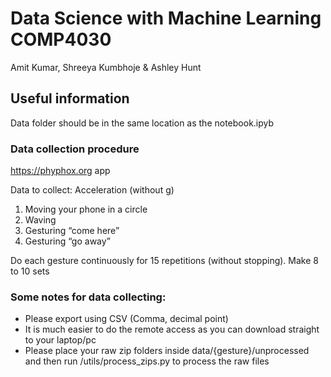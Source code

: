 # Data Science with Machine Learning COMP4030

Amit Kumar, Shreeya Kumbhoje & Ashley Hunt

## Useful information

Data folder should be in the same location as the notebook.ipyb

### Data collection procedure

https://phyphox.org app

Data to collect: Acceleration (without g)

1. Moving your phone in a circle
2. Waving
3. Gesturing “come here”
4. Gesturing “go away”

Do each gesture continuously for 15 repetitions (without stopping). Make 8 to 10 sets

### Some notes for data collecting:

- Please export using CSV (Comma, decimal point)
- It is much easier to do the remote access as you can download straight to your laptop/pc
- Please place your raw zip folders inside data/{gesture}/unprocessed and then run /utils/process_zips.py to process the raw files
